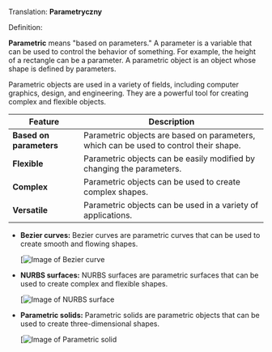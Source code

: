 Translation: **Parametryczny**

Definition:

**Parametric** means "based on parameters." A parameter is a variable that can be used to control the behavior of something. For example, the height of a rectangle can be a parameter. A parametric object is an object whose shape is defined by parameters.

Parametric objects are used in a variety of fields, including computer graphics, design, and engineering. They are a powerful tool for creating complex and flexible objects.

|Feature|Description|
|---|---|
|**Based on parameters**|Parametric objects are based on parameters, which can be used to control their shape.|
|**Flexible**|Parametric objects can be easily modified by changing the parameters.|
|**Complex**|Parametric objects can be used to create complex shapes.|
|**Versatile**|Parametric objects can be used in a variety of applications.|

- **Bezier curves:** Bezier curves are parametric curves that can be used to create smooth and flowing shapes.
    
    [![Image of Bezier curve](https://encrypted-tbn0.gstatic.com/images?q=tbn:ANd9GcQlkWGsClr6cVFHcdWWjxb8iTsW2QPG3dEJpC0fWxaf_seYQdD_oiPc8R-uWQhQ)
    
- **NURBS surfaces:** NURBS surfaces are parametric surfaces that can be used to create complex and flexible shapes.
    
    [![Image of NURBS surface](https://encrypted-tbn3.gstatic.com/images?q=tbn:ANd9GcScl_ws4wUZNf4SneFJS_lI6gKapVWNBu9rrWhUHD8SdRGsrBOZEL_-syF2ExfZ)
    
- **Parametric solids:** Parametric solids are parametric objects that can be used to create three-dimensional shapes.
    
    [![Image of Parametric solid](https://encrypted-tbn1.gstatic.com/images?q=tbn:ANd9GcSK3_hSBWRQ0jXgp8Bv6K8AlhYgXGZyJe5fZz84h9fB3Wfzv0r3GBv3uYe6I_hf)
    
